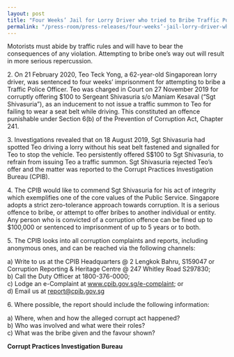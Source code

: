 ```yaml
---
layout: post
title: "Four Weeks’ Jail for Lorry Driver who tried to Bribe Traffic Police Officer"
permalink: "/press-room/press-releases/four-weeks’-jail-lorry-driver-who-tried-bribe-traffic-police-officer"
---
```

Motorists must abide by traffic rules and will have to bear the consequences of any violation. Attempting to bribe one’s way out will result in more serious repercussion.         

2\.       On 21 February 2020, Teo Teck Yong, a 62-year-old Singaporean lorry driver, was sentenced to four weeks’ imprisonment for attempting to bribe a Traffic Police Officer. Teo was charged in Court on 27 November 2019 for corruptly offering $100 to Sergeant Shivasuria s/o Maniam Kesaval (“Sgt Shivasuria”), as an inducement to not issue a traffic summon to Teo for failing to wear a seat belt while driving. This constituted an offence punishable under Section 6(b) of the Prevention of Corruption Act, Chapter 241.

3\.        Investigations revealed that on 18 August 2019, Sgt Shivasuria had spotted Teo driving a lorry without his seat belt fastened and signalled for Teo to stop the vehicle. Teo persistently offered S$100 to Sgt Shivasuria, to refrain from issuing Teo a traffic summon. Sgt Shivasuria rejected Teo’s offer and the matter was reported to the Corrupt Practices Investigation Bureau (CPIB).

4\.        The CPIB would like to commend Sgt Shivasuria for his act of integrity which exemplifies one of the core values of the Public Service. Singapore adopts a strict zero-tolerance approach towards corruption. It is a serious offence to bribe, or attempt to offer bribes to another individual or entity. Any person who is convicted of a corruption offence can be fined up to $100,000 or sentenced to imprisonment of up to 5 years or to both.

5\.       The CPIB looks into all corruption complaints and reports, including anonymous ones, and can be reached via the following channels:

a) Write to us at the CPIB Headquarters @ 2 Lengkok Bahru, S159047 or Corruption Reporting & Heritage Centre @ 247 Whitley Road S297830;<br />
b) Call the Duty Officer at 1800-376-0000;<br />
c) Lodge an e-Complaint at <a href="https://www.cpib.gov.sg/e-complaint"><span style="color: #0066cc;">www.cpib.gov.sg/e-complaint</span></a>; or<br />
d) Email us at <a class="spamspan" href="mailto:report@cpib.gov.sg">report@cpib.gov.sg</a>

6\.        Where possible, the report should include the following information:

a) Where, when and how the alleged corrupt act happened?<br />
b) Who was involved and what were their roles?<br />
c) What was the bribe given and the favour shown?

**Corrupt Practices Investigation Bureau**
